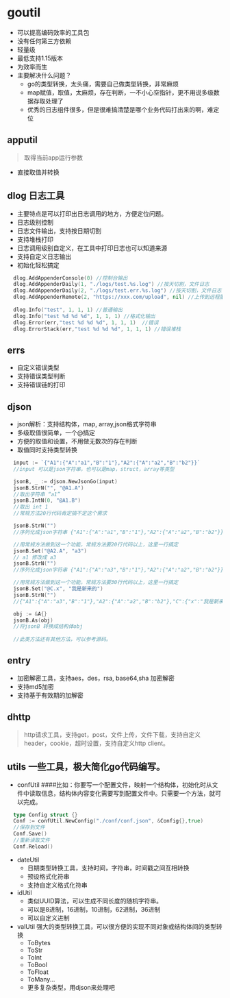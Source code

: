 # goutil
- 可以提高编码效率的工具包
- 没有任何第三方依赖
- 轻量级
- 最低支持1.15版本
- 为效率而生
- 主要解决什么问题？
  - go的类型转换，太头痛，需要自己做类型转换，非常麻烦
  - map赋值，取值，太麻烦，存在判断，一不小心空指针，更不用说多级数据存取处理了
  - 优秀的日志组件很多，但是很难搞清楚是哪个业务代码打出来的啊，难定位

## apputil
> 取得当前app运行参数
- 直接取值并转换
## dlog 日志工具
- 主要特点是可以打印出日志调用的地方，方便定位问题。
- 日志级别控制
- 日志文件输出，支持按日期切割
- 支持堆栈打印
- 日志调用级别自定义，在工具中打印日志也可以知道来源
- 支持自定义日志输出
- 初始化轻松搞定
```go
  dlog.AddAppenderConsole(0) //控制台输出
  dlog.AddAppenderDaily(1, "./logs/test.%s.log") //按天切割，文件日志
  dlog.AddAppenderDaily(2, "./logs/test.err.%s.log") //按天切割，文件日志
  dlog.AddAppenderRemote(2, "https://xxx.com/upload", nil) //上传到远程服务器 支持自定义header
  
  dlog.Info("test", 1, 1, 1) //普通输出
  dlog.Info("test %d %d %d", 1, 1, 1) //格式化输出
  dlog.Error(err,"test %d %d %d", 1, 1, 1)  //错误
  dlog.ErrorStack(err,"test %d %d %d", 1, 1, 1) //错误堆栈
```
## errs
- 自定义错误类型
- 支持错误类型判断
- 支持错误链的打印
## djson
- json解析：支持结构体，map, array,json格式字符串
- 多级取值很简单，一个@搞定
- 方便的取值和设置，不用做无数次的存在判断
- 取值同时支持类型转换
```go
  input := `{"A1":{"A":"a1","B":"1"},"A2":{"A":"a2","B":"b2"}}`
  //input 可以是json字符串，也可以是map，struct，array等类型

  jsonB, _ := djson.NewJsonGo(input)
  jsonB.StrN("", "@A1.A")
  //取出字符串 “a1”
  jsonB.IntN(0, "@A1.B")
  //取出 int 1  
  //常规方法20行代码肯定搞不定这个需求  

  jsonB.StrN("")
  //序列化成json字符串 {"A1":{"A":"a1","B":"1"},"A2":{"A":"a2","B":"b2"}}

  //用常规方法做到这一个功能，常规方法要20行代码以上，这里一行搞定
  jsonB.Set("@A2.A", "a3")
  // a1 修改成 a3
  jsonB.StrN("")
  //序列化成json字符串 {"A1":{"A":"a3","B":"1"},"A2":{"A":"a2","B":"b2"}}

  //用常规方法做到这一个功能，常规方法要30行代码以上，这里一行搞定
  jsonB.Set("@C.x", "我是新来的")
  jsonB.StrN("")
  //{"A1":{"A":"a3","B":"1"},"A2":{"A":"a2","B":"b2"},"C":{"x":"我是新来的"}}

  obj := &A{}
  jsonB.As(obj)
  //将jsonB 转换成结构体obj
  
  //此类方法还有其他方法，可以参考源码。
```
## entry
- 加密解密工具，支持aes，des，rsa, base64,sha 加密解密
- 支持md5加密
- 支持基于有效期的加解密
## dhttp
> http请求工具，支持get，post，文件上传，文件下载，支持自定义header，cookie，超时设置，支持自定义http client。
## utils 一些工具，极大简化go代码编写。
- confUtil
####比如：你要写一个配置文件，映射一个结构体，初始化时从文件中读取信息，结构体内容变化需要写到配置文件中。只需要一个方法，就可以完成。
```go
  type Config struct {}
  Conf := confUtil.NewConfig("./conf/conf.json", &Config{},true)
  //保存到文件
  Conf.Save()
  //重新读取文件
  Conf.Reload()
```
- dateUtil
  - 日期类型转换工具，支持时间，字符串，时间戳之间互相转换
  - 预设格式化符串
  - 支持自定义格式化符串
- idUtil
  - 类似UUID算法，可以生成不同长度的随机字符串。
  - 可以是8进制，16进制，10进制，62进制，36进制
  - 可以自定义进制
- valUtil 强大的类型转换工具，可以很方便的实现不同对象或结构体间的类型转换
  - ToBytes
  - ToStr
  - ToInt
  - ToBool
  - ToFloat
  - ToMany...
  - 更多复杂类型，用djson来处理吧
